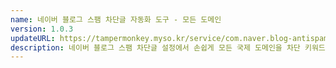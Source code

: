 ```yaml
---
name: 네이버 블로그 스팸 차단글 자동화 도구 - 모든 도메인
version: 1.0.3
updateURL: https://tampermonkey.myso.kr/service/com.naver.blog-antispam.domains.user.js
description: 네이버 블로그 스팸 차단글 설정에서 손쉽게 모든 국제 도메인을 차단 키워드로 등록 할 수 있습니다.
---
```


